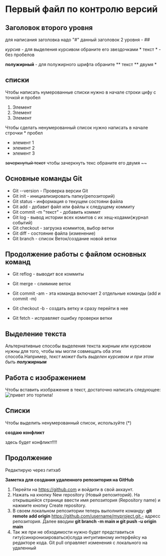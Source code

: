 # Первый файл по контролю версий 


## Заголовок второго уровня
для написания заголовка надо "#" данный заголовок 2 уровня - ##

*курсив* -
для выделения курсивом обраните его звездочками * текст * - без пробелов

**полужирный** - для полужирного шрифта обраните ** текст ** двумя *

## списки

Чтобы написать нумерованные списки нужно в начале строки цифу с точкой и пробел

1. Элемент
2. Элемент
3. Элемент

Чтобы сделать ненумерованный список нужно написать в начале строчки * пробел 

* элемент 1 
* элемент 2
* элемент 3

~~зачеркнутый текст~~ чтобы зачеркнуть текс обраните его двумя ~~

## Основные команды **Git**

* Git --version - Проверка версии Git
* Git init - инициализировать папку(репозиторий)
* Git status - информация о текущем состояни файла
* Git add - добавит файл или файлы к следущему коммиту
* Git commit -m "текст" - добавить коммит
* Git log - вывод истории всех комитов с их хещ-кодами(журнал событий)
* Git checkout - загрузка коммитов, выбор ветки
* Git diff - состояние файла (изменение)
* Git branch - список Веток/создание новой ветки

## Продолжение работы с файлом основных команд

* Git reflog - выводит все коммиты

* Git merge - слияиние веток 

* Git commit -am - эта команда включает 2 отдельные команды (add и commit -m)

* Git checkout -b - создать ветку и сразу перейти в нее

* Git fetch - исправляет ошибку проверки ветки

## Выделение текста

Альтернативные способы выделения текста жирным или курсивом нужны для того, чтобы мы могли совмещать оба этих способа.Например, _текст может быть выделен курсивом и при этом быть **полужирным**_

## Работа с изображением

Чтобы вставить изображение в текст, достаточно написать следующее:
![привет это тортила!](tortila.jpg.jpg)

## Списки

Чтобы выделить ненумерованный список, используйте (*)

**создаю конфликт**

здесь будет конфликт!!!!

## Продолжение

Редактирую через гитхаб

**Заметка для создания удаленного репозитория на GitHub**

1. Перейти на https://github.com и войдити в свой аккаунт.
2. Нажать на кнопку New repository (Новый репозиторий). На открывшейся странице ввести имя репозитория (Repository name) и нажмите кнопку Create repository.
3. В своем локальном репозитории теперь выполните команду: __git remote add origin__ https://github.com/username/myproject.git.- адресс репозитория.
Далее вводим __git branch -m main и git push -u origin main__
4. Так же при не обходимости нужно будет представиться гиту(синхронизироваться)слуда интуитивному интерфейсу на редакторе кода.
Git pull оправляет изменения с локального на удаленный


